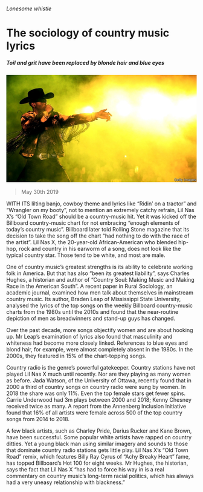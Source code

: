 ###### Lonesome whistle

# The sociology of country music lyrics 

##### Toil and grit have been replaced by blonde hair and blue eyes 

![image](images/20190601_USP003_0.jpg) 

> May 30th 2019 

WITH ITS lilting banjo, cowboy theme and lyrics like “Ridin’ on a tractor” and “Wrangler on my booty”, not to mention an extremely catchy refrain, Lil Nas X’s “Old Town Road” should be a country-music hit. Yet it was kicked off the Billboard country-music chart for not embracing “enough elements of today’s country music”. Billboard later told Rolling Stone magazine that its decision to take the song off the chart “had nothing to do with the race of the artist”. Lil Nas X, the 20-year-old African-American who blended hip-hop, rock and country in his earworm of a song, does not look like the typical country star. Those tend to be white, and most are male. 

One of country music’s greatest strengths is its ability to celebrate working folk in America. But that has also “been its greatest liability”, says Charles Hughes, a historian and author of “Country Soul: Making Music and Making Race in the American South”. A recent paper in Rural Sociology, an academic journal, examined how men talk about themselves in mainstream country music. Its author, Braden Leap of Mississippi State University, analysed the lyrics of the top songs on the weekly Billboard country-music charts from the 1980s until the 2010s and found that the near-routine depiction of men as breadwinners and stand-up guys has changed. 

Over the past decade, more songs objectify women and are about hooking up. Mr Leap’s examination of lyrics also found that masculinity and whiteness had become more closely linked. References to blue eyes and blond hair, for example, were almost completely absent in the 1980s. In the 2000s, they featured in 15% of the chart-topping songs. 

Country radio is the genre’s powerful gatekeeper. Country stations have not played Lil Nas X much until recently. Nor are they playing as many women as before. Jada Watson, of the University of Ottawa, recently found that in 2000 a third of country songs on country radio were sung by women. In 2018 the share was only 11%. Even the top female stars get fewer spins. Carrie Underwood had 3m plays between 2000 and 2018; Kenny Chesney received twice as many. A report from the Annenberg Inclusion Initiative found that 16% of all artists were female across 500 of the top country songs from 2014 to 2018. 

A few black artists, such as Charley Pride, Darius Rucker and Kane Brown, have been successful. Some popular white artists have rapped on country ditties. Yet a young black man using similar imagery and sounds to those that dominate country radio stations gets little play. Lil Nas X’s “Old Town Road” remix, which features Billy Ray Cyrus of “Achy Breaky Heart” fame, has topped Billboard’s Hot 100 for eight weeks. Mr Hughes, the historian, says the fact that Lil Nas X “has had to force his way in is a real commentary on country music’s long-term racial politics, which has always had a very uneasy relationship with blackness.” 

